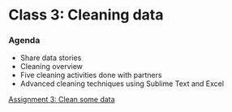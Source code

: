 # Class 3: Cleaning data

### Agenda

- Share data stories
- Cleaning overview
- Five cleaning activities done with partners
- Advanced cleaning techniques using Sublime Text and Excel

[Assignment 3: Clean some data](assignment3.md)
